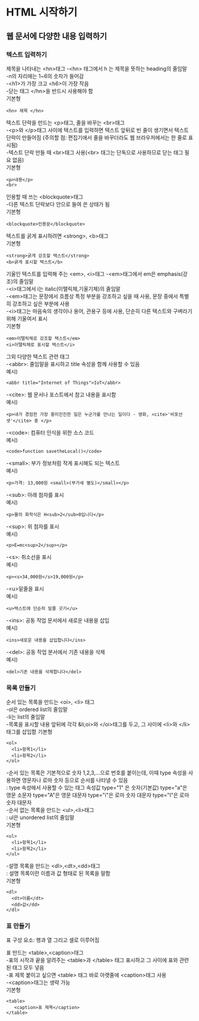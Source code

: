 # HTML 시작하기
## 웹 문서에 다양한 내용 입력하기
### 텍스트 입력하기
제목을 나타내는 &lt;hn&gt;태그
-&lt;hn&gt; 태그에서 h 는 제목을 뜻하는 heading의 줄임말   
-n의 자리에는 1~6의 숫자가 들어감   
-&lt;h1&gt;가 가장 크고 &lt;h6&gt;이 가장 작음  
-닫는 태그 &lt;/hn&gt;을 반드시 사용해야 함  
기본형   
```
<hn> 제목 </hn>
```

텍스트 단락을 만드는 &lt;p&gt;태그, 줄을 바꾸는 &lt;br&gt;태그   
-&lt;p&gt;와 &lt;/p&gt;태그 사이에 텍스트를 입력하면 텍스트 앞뒤로 빈 줄이 생기면서 텍스트 단락이 만들어짐 (주의할 점: 편집기에서 줄을 바꾸더라도 웹 브라우저에서는 한 줄로 표시됨)  
-텍스트 단락 만들 때 &lt;br&gt;태그 사용(&lt;br&gt; 태그는 단독으로 사용하므로 닫는 태그 필요 없음)  
기본형   
```
<p>내용</p>
<br>
```

인용할 때 쓰는 &lt;blockquote&gt;태그   
-다른 텍스트 단락보다 안으로 들여 쓴 상태가 됨   
기본형   
```
<blockquote>인용문</blockquote>
```

텍스트를 굵게 표시하려면 &lt;strong&gt;, &lt;b&gt;태그   
기본형   
```
<strong>굵게 강조할 텍스트</strong>
<b>굵게 표시할 텍스트</b>
```

기울인 텍스트를 입력해 주는 &lt;em&gt;, &lt;i&gt;태그
-&lt;em&gt;태그에서 em은 emphasis(강조)의 줄임말   
-&lt;i&gt;태그에서 i는 italic(이탤릭체,기울기체)의 줄임말    
-&lt;em&gt;태그는 문장에서 흐름상 특정 부분을 강조하고 싶을 때 사용, 문장 중에서 특별히 강조하고 싶은 부분에 사용   
-&lt;i&gt;태그는 마음속의 생각이나 용어, 관용구 등에 사용, 단순히 다른 텍스트와 구벼라기 위해 기울여서 표시   
기본형   
```
<em>이탤릭체로 강조할 텍스트</em>   
<i>이탤릭체로 표시할 텍스트</i>   
``` 
   
그외 다양한 텍스트 관련 태그   
-&lt;abbr&gt;: 줄임말을 표시하고 title 속성을 함께 사용할 수 있음   
예시)   
```
<abbr title="Internet of Things">IoT</abbr>
```
-&lt;cite&gt;: 웹 문서나 포스트에서 참고 내용을 표시함    
예시)   
```
<p>내가 경험한 가장 흥미진진한 일은 누군가를 만나는 일이다 - 영화, <cite>'비포선셋'</cite> 중 </p>
```
-&lt;code&gt;: 컴퓨터 인식을 위한 소스 코드   
예시)   
```
<code>function savetheLocal()</code>
```
-&lt;small&gt;: 부가 정보처럼 작게 표시해도 되는 텍스트    
예시)   
```
<p>가격: 13,000원 <small>(부가세 별도)</small></p>
```
-&lt;sub&gt;: 아래 첨자를 표시   
예시)   
```
<p>물의 화학식은 H<sub>2</sub>0입니다</p>
```
-&lt;sup&gt;: 위 첨자를 표시   
예시)   
```
<p>E=mc<sup>2</sup></p>
```
-&lt;s&gt;: 취소선을 표시   
예시)   
```
<p><s>34,000원</s>19,000원</p>
```
-&lt;u&gt;밑줄을 표시   
예시)   
```
<u>텍스트에 단순히 밑줄 긋기</u>
```
-&lt;ins&gt;: 공동 작업 문서에서 새로운 내용을 삽입   
예시)   
```
<ins>새로운 내용을 삽입합니다</ins>
```
-&lt;del&gt;: 공동 작업 분서에서 기존 내용을 삭제   
예시)
```
<del>기존 내용을 삭제합니다</del>
```
   
     
      
      
### 목록 만들기   
순서 있는 목록을 만드는 &lt;oi&gt;, &lt;li&gt; 태그     
-ol은 ordered list의 줄임말   
-li는 list의 줄임말   
-목록을 표시할 내용 앞뒤에 각각 &li;oi&gt;와 &lt;/oi&gt;태그를 두고, 그 사이에 &lt;li&gt;와 &lt;/li&gt;태그를 삽입함
기본형   
```
<ol>
  <li>항목1</li>
  <li>항목2</li>
</ol>
```
-순서 있는 목록은 기본적으로 숫자 1,2,3,...으로 번호를 붙이는데, 이때 type 속성을 사용하면 영문자나 로마 숫자 등으로 순서를 나타낼 수 있음   
: type 속성에서 사용할 수 있는 태그 속성값 type="1" 은 숫자(기본값) type="a"은 영문 소문자 type="A"은 영문 대문자 type="i"은 로마 숫자 대문자 type="I"은 로마 숫자 대문자   
-순서 없는 목록을 만드는 &lt;ul&gt;,&lt;li&gt;태그   
: ul은 unordered list의 줄임말   
기본형   
```
<ul>
  <li>항목1</li>
  <li>항목2</li>
</ul>
```
-설명 목록을 만드는 &lt;dl&gt;,&lt;dt&gt;,&lt;dd&gt;태그   
: 설명 목록이란 이름과 값 형태로 된 목록을 말함   
기본형   
```
<dl>
  <dt>이름</dt>
  <dd>값</dd>
</dl>
```
   
### 표 만들기   
표 구성 요소: 행과 열 그리고 셀로 이루어짐   
   
표 만드는 &lt;table&gt;,&lt;caption&gt;태그   
-표의 시작과 끝을 알려주는 &lt;table&gt;과 &lt;/table&gt; 태그 표시하고 그 사이에 표와 관련된 태그 모두 넣음   
-표 제목 붙이고 싶으면 &lt;table&gt; 태그 바로 아랫줄에 &lt;caption&gt;태그 사용   
-&lt;caption&gt;태그는 생략 가능   
기본형   
```
<table>
   <caption>표 제목</caption>
</table>
```
